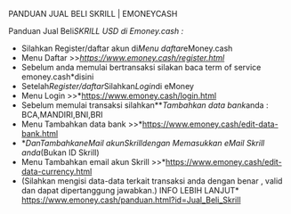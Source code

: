 PANDUAN JUAL BELI SKRILL | EMONEYCASH

Panduan Jual Beli*SKRILL USD di Emoney.cash :*
* Silahkan Register/daftar akun di*Menu daftar*eMoney.cash
* Menu Daftar >>*https://www.emoney.cash/register.html*
* Sebelum anda memulai bertransaksi silakan baca term of service emoney.cash*disini
* Setelah*Register/daftar*Silahkan*Login*di eMoney
* Menu Login >>*https://www.emoney.cash/login.html
* Sebelum memulai transaksi silahkan***Tambahkan data bank*anda : BCA,MANDIRI,BNI,BRI
* Menu Tambahkan data bank >>*https://www.emoney.cash/edit-data-bank.html
* **Dan*Tambahkan*eMail akun*Skrill*dengan Memasukkan eMail Skrill anda*(Bukan ID Skrill)
* Menu Tambahkan email akun Skrill >>*https://www.emoney.cash/edit-data-currency.html
* (Silahkan mengisi data-data terkait transaksi anda dengan benar , valid dan dapat dipertanggung jawabkan.)
INFO LEBIH LANJUT* https://www.emoney.cash/panduan.html?id=Jual_Beli_Skrill
